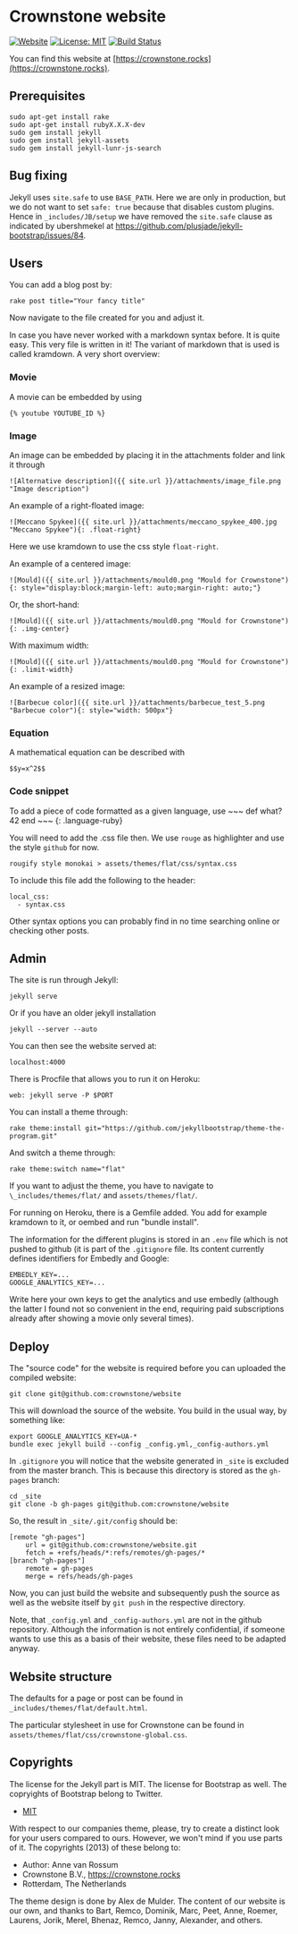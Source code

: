 # Crownstone website

[![Website](https://img.shields.io/website-up-down-green-red/https/crownstone.rocks.svg)]()
[![License: MIT](https://img.shields.io/badge/License-MIT-yellow.svg)](https://opensource.org/licenses/MIT)
[![Build Status](https://travis-ci.org/crownstone/website.svg?branch=master)](https://travis-ci.org/crownstone/website)

You can find this website at [https://crownstone.rocks](https://crownstone.rocks).

## Prerequisites

    sudo apt-get install rake
    sudo apt-get install rubyX.X.X-dev
    sudo gem install jekyll
    sudo gem install jekyll-assets
    sudo gem install jekyll-lunr-js-search


## Bug fixing

Jekyll uses `site.safe` to use `BASE_PATH`. Here we are only in production, but we do not want to set `safe: true` because that disables custom plugins. Hence in `_includes/JB/setup` we have removed the `site.safe` clause as indicated by ubershmekel at https://github.com/plusjade/jekyll-bootstrap/issues/84.

## Users

You can add a blog post by:

    rake post title="Your fancy title"
    
Now navigate to the file created for you and adjust it.

In case you have never worked with a markdown syntax before. It is quite easy. This very file is written in it! The variant of markdown that is used is called kramdown. A very short overview:

### Movie

A movie can be embedded by using 

    {% youtube YOUTUBE_ID %}

### Image

An image can be embedded by placing it in the attachments folder and link it through 

    ![Alternative description]({{ site.url }}/attachments/image_file.png "Image description")

An example of a right-floated image: 

    ![Meccano Spykee]({{ site.url }}/attachments/meccano_spykee_400.jpg "Meccano Spykee"){: .float-right} 

Here we use kramdown to use the css style `float-right`.

An example of a centered image:

    ![Mould]({{ site.url }}/attachments/mould0.png "Mould for Crownstone"){: style="display:block;margin-left: auto;margin-right: auto;"}

Or, the short-hand:

    ![Mould]({{ site.url }}/attachments/mould0.png "Mould for Crownstone"){: .img-center}

With maximum width:
    
    ![Mould]({{ site.url }}/attachments/mould0.png "Mould for Crownstone"){: .limit-width}

An example of a resized image: 

    ![Barbecue color]({{ site.url }}/attachments/barbecue_test_5.png "Barbecue color"){: style="width: 500px"}

### Equation

A mathematical equation can be described with

    $$y=x^2$$

### Code snippet

To add a piece of code formatted as a given language, use
 	~~~
	def what?
	 42
	end
	~~~
	{: .language-ruby}

You will need to add the .css file then. We use `rouge` as highlighter and use the style `github` for now.

    rougify style monokai > assets/themes/flat/css/syntax.css

To include this file add the following to the header:

	local_css:
	  - syntax.css

Other syntax options you can probably find in no time searching online or checking other posts.

## Admin

The site is run through Jekyll:

    jekyll serve

Or if you have an older jekyll installation

    jekyll --server --auto

You can then see the website served at:

    localhost:4000
    
There is Procfile that allows you to run it on Heroku:

    web: jekyll serve -P $PORT
    
You can install a theme through:

    rake theme:install git="https://github.com/jekyllbootstrap/theme-the-program.git"
    
And switch a theme through:

    rake theme:switch name="flat"

If you want to adjust the theme, you have to navigate to `\_includes/themes/flat/` and `assets/themes/flat/`.

For running on Heroku, there is a Gemfile added. You add for example kramdown to it, or oembed and run "bundle install".

The information for the different plugins is stored in an `.env` file which is not pushed to github (it is part of the `.gitignore` file. Its content currently defines identifiers for Embedly and Google:

    EMBEDLY_KEY=...
    GOOGLE_ANALYTICS_KEY=...

Write here your own keys to get the analytics and use embedly (although the latter I found not so convenient in the end, requiring paid subscriptions already after showing a movie only several times).

## Deploy

The "source code" for the website is required before you can uploaded the compiled website:

    git clone git@github.com:crownstone/website

This will download the source of the website. You build in the usual way, by something like:

    export GOOGLE_ANALYTICS_KEY=UA-*
    bundle exec jekyll build --config _config.yml,_config-authors.yml

In `.gitignore` you will notice that the website generated in `_site` is excluded from the master branch. This is because this directory is stored as the `gh-pages` branch:

    cd _site
    git clone -b gh-pages git@github.com:crownstone/website

So, the result in `_site/.git/config` should be:

    [remote "gh-pages"]
        url = git@github.com:crownstone/website.git
        fetch = +refs/heads/*:refs/remotes/gh-pages/*
    [branch "gh-pages"]
        remote = gh-pages
        merge = refs/heads/gh-pages

Now, you can just build the website and subsequently push the source as well as the website itself by `git push` in the respective directory.

Note, that `_config.yml` and `_config-authors.yml` are not in the github repository. Although the information is not entirely confidential, if someone wants to use this as a basis of their website, these files need to be adapted anyway.

## Website structure

The defaults for a page or post can be found in `_includes/themes/flat/default.html`.

The particular stylesheet in use for Crownstone can be found in `assets/themes/flat/css/crownstone-global.css`.

## Copyrights

The license for the Jekyll part is MIT. The license for Bootstrap as well. The copryights of Bootstrap belong to Twitter.

* [MIT](http://opensource.org/licenses/MIT)

With respect to our companies theme, please, try to create a distinct look for your users compared to ours. However, we won't mind if you use parts of it. The copyrights (2013) of these belong to:

* Author: Anne van Rossum
* Crownstone B.V., https://crownstone.rocks
* Rotterdam, The Netherlands

The theme design is done by Alex de Mulder. The content of our website is our own, and thanks to Bart, Remco, Dominik, Marc, Peet, Anne, Roemer, Laurens, Jorik, Merel, Bhenaz, Remco, Janny, Alexander, and others.
